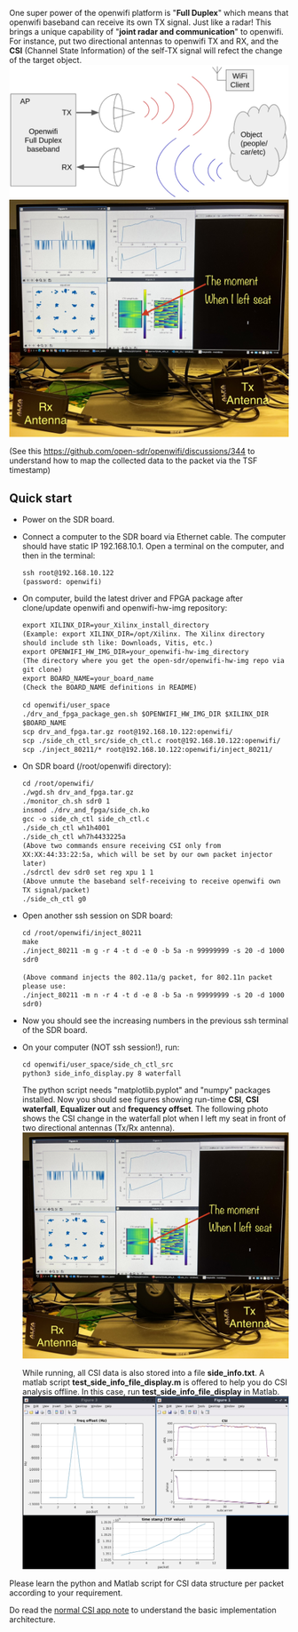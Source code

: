 <!--
Author: Xianjun jiao
SPDX-FileCopyrightText: 2019 UGent
SPDX-License-Identifier: AGPL-3.0-or-later
-->

One super power of the openwifi platform is "**Full Duplex**" which means that openwifi baseband can receive its own TX signal. Just like a radar! This brings a unique capability of "**joint radar and communication**" to openwifi. For instance, put two directional antennas to openwifi TX and RX, and the **CSI** (Channel State Information) of the self-TX signal will refect the change of the target object.
 ![](./openwifi-radar.jpg)
 ![](./sensing.png)

(See this https://github.com/open-sdr/openwifi/discussions/344 to understand how to map the collected data to the packet via the TSF timestamp)

## Quick start
- Power on the SDR board.
- Connect a computer to the SDR board via Ethernet cable. The computer should have static IP 192.168.10.1. Open a terminal on the computer, and then in the terminal:
  ```
  ssh root@192.168.10.122
  (password: openwifi)
  ```
- On computer, build the latest driver and FPGA package after clone/update openwifi and openwifi-hw-img repository:
  ```
  export XILINX_DIR=your_Xilinx_install_directory
  (Example: export XILINX_DIR=/opt/Xilinx. The Xilinx directory should include sth like: Downloads, Vitis, etc.)
  export OPENWIFI_HW_IMG_DIR=your_openwifi-hw-img_directory
  (The directory where you get the open-sdr/openwifi-hw-img repo via git clone)
  export BOARD_NAME=your_board_name
  (Check the BOARD_NAME definitions in README)

  cd openwifi/user_space
  ./drv_and_fpga_package_gen.sh $OPENWIFI_HW_IMG_DIR $XILINX_DIR $BOARD_NAME
  scp drv_and_fpga.tar.gz root@192.168.10.122:openwifi/
  scp ./side_ch_ctl_src/side_ch_ctl.c root@192.168.10.122:openwifi/
  scp ./inject_80211/* root@192.168.10.122:openwifi/inject_80211/
  ```
- On SDR board (/root/openwifi directory):
  ```
  cd /root/openwifi/
  ./wgd.sh drv_and_fpga.tar.gz
  ./monitor_ch.sh sdr0 1
  insmod ./drv_and_fpga/side_ch.ko
  gcc -o side_ch_ctl side_ch_ctl.c
  ./side_ch_ctl wh1h4001
  ./side_ch_ctl wh7h4433225a
  (Above two commands ensure receiving CSI only from XX:XX:44:33:22:5a, which will be set by our own packet injector later)
  ./sdrctl dev sdr0 set reg xpu 1 1
  (Above unmute the baseband self-receiving to receive openwifi own TX signal/packet)
  ./side_ch_ctl g0
  ```
- Open another ssh session on SDR board:
  ```
  cd /root/openwifi/inject_80211
  make
  ./inject_80211 -m g -r 4 -t d -e 0 -b 5a -n 99999999 -s 20 -d 1000 sdr0

  (Above command injects the 802.11a/g packet, for 802.11n packet please use:
  ./inject_80211 -m n -r 4 -t d -e 8 -b 5a -n 99999999 -s 20 -d 1000 sdr0)
  ```
- Now you should see the increasing numbers in the previous ssh terminal of the SDR board.
- On your computer (NOT ssh session!), run:
  ```
  cd openwifi/user_space/side_ch_ctl_src
  python3 side_info_display.py 8 waterfall
  ```
  The python script needs "matplotlib.pyplot" and "numpy" packages installed. Now you should see figures showing run-time **CSI**, **CSI waterfall**, **Equalizer out** and **frequency offset**. The following photo shows the CSI change in the waterfall plot when I left my seat in front of two directional antennas (Tx/Rx antenna).
  ![](./sensing.png)
  
  While running, all CSI data is also stored into a file **side_info.txt**. A matlab script **test_side_info_file_display.m** is offered to help you do CSI analysis offline. In this case, run **test_side_info_file_display** in Matlab.
  ![](./csi-screen-shot-radar-matlab.jpg)
  
Please learn the python and Matlab script for CSI data structure per packet according to your requirement.
  
Do read the [normal CSI app note](csi.md) to understand the basic implementation architecture.
